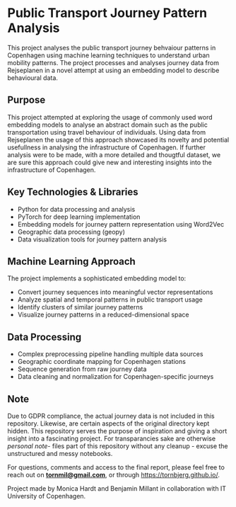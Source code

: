 # Public Transport Journey Pattern Analysis

This project analyses the public transport journey behvaiour patterns in Copenhagen using machine learning techniques to understand urban mobility patterns. The project processes and analyses journey data from Rejseplanen in a novel attempt at using an embedding model to describe behavioural data.

## Purpose
This project attempted at exploring the usage of commonly used word embedding models to analyse an abstract domain such as the public transportation using travel behaviour of individuals. Using data from Rejseplanen the usage of this approach showcased its novelty and potential usefullness in analysing the infrastructure of Copenhagen. If further analysis were to be made, with a more detailed and thougtful dataset, we are sure this approach could give new and interesting insights into the infrastructure of Copenhagen.

## Key Technologies & Libraries
- Python for data processing and analysis
- PyTorch for deep learning implementation
- Embedding models for journey pattern representation using Word2Vec
- Geographic data processing (geopy)
- Data visualization tools for journey pattern analysis

## Machine Learning Approach
The project implements a sophisticated embedding model to:
- Convert journey sequences into meaningful vector representations
- Analyze spatial and temporal patterns in public transport usage
- Identify clusters of similar journey patterns
- Visualize journey patterns in a reduced-dimensional space

## Data Processing
- Complex preprocessing pipeline handling multiple data sources
- Geographic coordinate mapping for Copenhagen stations
- Sequence generation from raw journey data
- Data cleaning and normalization for Copenhagen-specific journeys

## Note
Due to GDPR compliance, the actual journey data is not included in this repository. Likewise, are certain aspects of the original directory kept hidden. This repository serves the purpose of inspiration and giving a short insight into a fascinating project. For transparancies sake are otherwise *personal note*- files part of this repository without any cleanup - excuse the unstructured and messy notebooks.

For questions, comments and access to the final report, please feel free to reach out on **tornmil@gmail.com**, or through https://tornbjerg.github.io/.

Project made by Monica Hardt and Benjamin Millant in collaboration with IT University of Copenhagen.
